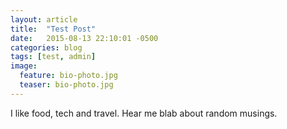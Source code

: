 ```yaml
---
layout: article
title:  "Test Post"
date:   2015-08-13 22:10:01 -0500
categories: blog
tags: [test, admin]
image: 
  feature: bio-photo.jpg
  teaser: bio-photo.jpg
---
```

I like food, tech and travel. Hear me blab about random musings. 